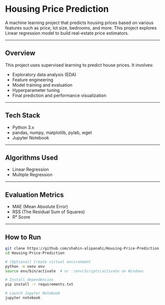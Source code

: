 # Housing Price Prediction

A machine learning project that predicts housing prices based on various features such as price, lot size, bedrooms, and more. This project explores Linear regression model to build real-estate price estimators.

---

## Overview

This project uses supervised learning to predict house prices. It involves:
- Exploratory data analysis (EDA)
- Feature engineering
- Model training and evaluation
- Hyperparameter tuning
- Final prediction and performance visualization

---

## Tech Stack

-  Python 3.x
-  pandas, numpy, matplotlib, pylab, wget 
-  Jupyter Notebook

---

## Algorithms Used

-  Linear Regression
-  Multiple Regression

---


## Evaluation Metrics

-  MAE (Mean Absolute Error)
- RSS (The Residual Sum of Squares)
-  R² Score

---

## How to Run

```bash
git clone https://github.com/shahin-alipanahi/Housing-Price-Prediction.git
cd Housing-Price-Prediction

# (Optional) Create virtual environment
python -m venv env
source env/bin/activate  # or .\env\Scripts\activate on Windows

# Install dependencies
pip install -r requirements.txt

# Launch Jupyter Notebook
jupyter notebook
